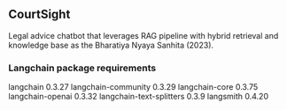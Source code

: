 <h2> CourtSight </h2>
<p> 
Legal advice chatbot that leverages RAG pipeline with hybrid retrieval and knowledge base as the Bharatiya Nyaya Sanhita (2023).
</p>

<h3>Langchain package requirements</h3>
<p>
langchain                                0.3.27
langchain-community                      0.3.29
langchain-core                           0.3.75
langchain-openai                         0.3.32
langchain-text-splitters                 0.3.9
langsmith                                0.4.20
</p>